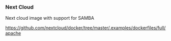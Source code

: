### Next Cloud


Next cloud image with support for SAMBA

https://github.com/nextcloud/docker/tree/master/.examples/dockerfiles/full/apache
